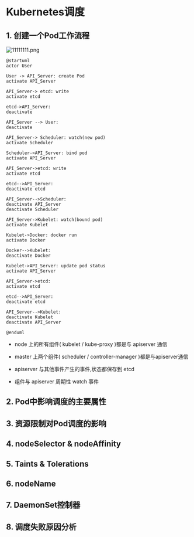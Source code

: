 # Kubernetes调度

## 1. 创建一个Pod工作流程

![11111111.png](https://s2.loli.net/2023/03/20/CUzLTAVhnNuJ26Y.png)

```plantuml
@startuml
actor User

User -> API_Server: create Pod
activate API_Server

API_Server-> etcd: write
activate etcd

etcd->API_Server:
deactivate

API_Server --> User:
deactivate

API_Server-> Scheduler: watch(new pod)
activate Scheduler

Scheduler->API_Server: bind pod
activate API_Server

API_Server->etcd: write
activate etcd

etcd-->API_Server:
deactivate etcd

API_Server-->Scheduler:
deactivate API_Server
deactivate Scheduler

API_Server->Kubelet: watch(bound pod)
activate Kubelet

Kubelet->Docker: docker run
activate Docker

Docker-->Kubelet:
deactivate Docker

Kubelet->API_Server: update pod status
activate API_Server

API_Server->etcd: 
activate etcd

etcd-->API_Server: 
deactivate etcd

API_Server-->Kubelet:
deactivate Kubelet
deactivate API_Server

@enduml
```

* node 上的所有组件( kubelet / kube-proxy )都是与 apiserver 通信

* master 上两个组件( scheduler / controller-manager )都是与apiserver通信

* apiserver 与其他事件产生的事件,状态都保存到 etcd

* 组件与 apiserver 周期性 watch 事件

## 2. Pod中影响调度的主要属性

## 3. 资源限制对Pod调度的影响

## 4. nodeSelector & nodeAffinity

## 5. Taints & Tolerations

## 6. nodeName 

## 7. DaemonSet控制器

## 8. 调度失败原因分析
